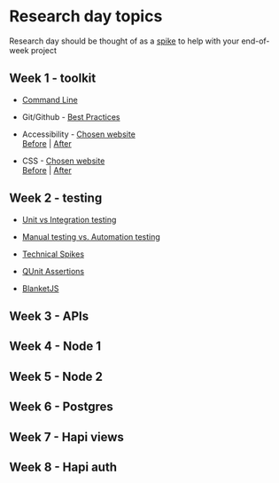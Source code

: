 # Research day topics
Research day should be thought of as a [spike](http://www.extremeprogramming.org/rules/spike.html) to help with your end-of-week project

## Week 1 - toolkit
+ [Command Line](nice-link-here)

+ Git/Github  - [Best Practices](nice-link-here)

+ Accessibility - [Chosen website](nice-link-here)  
[Before](nice-link-here) | [After](nice-link-here)

+ CSS - [Chosen website](nice-link-here)  
[Before](nice-link-here) | [After](nice-link-here)

## Week 2 - testing

+ [Unit vs Integration testing](nice-link-here)

+ [Manual testing vs. Automation testing](nice-link-here)

+ [Technical Spikes](nice-link-here)

+ [QUnit Assertions](nice-link-here)

+ [BlanketJS](nice-link-here)

## Week 3 - APIs

## Week 4 - Node 1

## Week 5 - Node 2

## Week 6 - Postgres

## Week 7 - Hapi views

## Week 8 - Hapi auth
